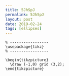 ```yaml
---
title: 5JhSpJ
permalink: 5JhSpJ
layout: post
date: 2019-02-24
tags: [ellipses]
---
```


```latex% Dans le préambule
% -----------------
\usepackage{tikz}
% -----------------

\begin{tikzpicture}
  \draw (-1,0) grid (3,2);
\end{tikzpicture}
```